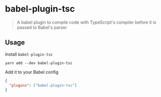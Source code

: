 # babel-plugin-tsc

> A babel plugin to compile code with TypeScript's compiler before it is passed to Babel's parser

## Usage

Install `babel-plugin-tsc`

```
yarn add --dev babel-plugin-tsc
```

Add it to your Babel config

```json
{
  "plugins": ["babel-plugin-tsc"]
}
```

